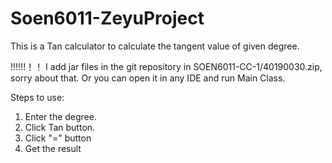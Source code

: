 # Soen6011-ZeyuProject
This is a Tan calculator to calculate the tangent value of given degree.

!!!!!!！！ I add jar files in the git repository in SOEN6011-CC-1/40190030.zip, sorry about that.
Or you can open it in any IDE and run Main Class.

Steps to use:
  1. Enter the degree.
  2. Click Tan button.
  3. Click "=" button
  4. Get the result
